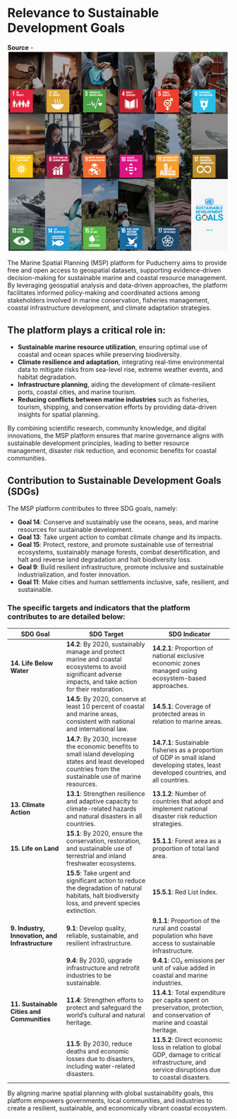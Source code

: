 # Relevance to Sustainable Development Goals

**Source** - ![DGP Goals](dpg_goals.png)  

The Marine Spatial Planning (MSP) platform for Puducherry aims to provide free and open access to geospatial datasets, supporting evidence-driven decision-making for sustainable marine and coastal resource management. By leveraging geospatial analysis and data-driven approaches, the platform facilitates informed policy-making and coordinated actions among stakeholders involved in marine conservation, fisheries management, coastal infrastructure development, and climate adaptation strategies.

## The platform plays a critical role in:

- **Sustainable marine resource utilization**, ensuring optimal use of coastal and ocean spaces while preserving biodiversity.
- **Climate resilience and adaptation**, integrating real-time environmental data to mitigate risks from sea-level rise, extreme weather events, and habitat degradation.
- **Infrastructure planning**, aiding the development of climate-resilient ports, coastal cities, and marine tourism.
- **Reducing conflicts between marine industries** such as fisheries, tourism, shipping, and conservation efforts by providing data-driven insights for spatial planning.

By combining scientific research, community knowledge, and digital innovations, the MSP platform ensures that marine governance aligns with sustainable development principles, leading to better resource management, disaster risk reduction, and economic benefits for coastal communities.

## Contribution to Sustainable Development Goals (SDGs)

The MSP platform contributes to three SDG goals, namely:

- **Goal 14**: Conserve and sustainably use the oceans, seas, and marine resources for sustainable development.
- **Goal 13**: Take urgent action to combat climate change and its impacts.
- **Goal 15**: Protect, restore, and promote sustainable use of terrestrial ecosystems, sustainably manage forests, combat desertification, and halt and reverse land degradation and halt biodiversity loss.
- **Goal 9**: Build resilient infrastructure, promote inclusive and sustainable industrialization, and foster innovation.
- **Goal 11**: Make cities and human settlements inclusive, safe, resilient, and sustainable.

### The specific targets and indicators that the platform contributes to are detailed below:

| **SDG Goal**               | **SDG Target**                                                                                                                                                  | **SDG Indicator**                                                                                                     |
|---------------------------|----------------------------------------------------------------------------------------------------------------------------------------------------------------|----------------------------------------------------------------------------------------------------------------------|
| **14. Life Below Water**  | **14.2**: By 2020, sustainably manage and protect marine and coastal ecosystems to avoid significant adverse impacts, and take action for their restoration.  | **14.2.1**: Proportion of national exclusive economic zones managed using ecosystem-based approaches.               |
|                           | **14.5**: By 2020, conserve at least 10 percent of coastal and marine areas, consistent with national and international law.                                    | **14.5.1**: Coverage of protected areas in relation to marine areas.                                                 |
|                           | **14.7**: By 2030, increase the economic benefits to small island developing states and least developed countries from the sustainable use of marine resources. | **14.7.1**: Sustainable fisheries as a proportion of GDP in small island developing states, least developed countries, and all countries. |
| **13. Climate Action**    | **13.1**: Strengthen resilience and adaptive capacity to climate-related hazards and natural disasters in all countries.                                       | **13.1.2**: Number of countries that adopt and implement national disaster risk reduction strategies.                 |
| **15. Life on Land**      | **15.1**: By 2020, ensure the conservation, restoration, and sustainable use of terrestrial and inland freshwater ecosystems.                                   | **15.1.1**: Forest area as a proportion of total land area.                                                           |
|                           | **15.5**: Take urgent and significant action to reduce the degradation of natural habitats, halt biodiversity loss, and prevent species extinction.           | **15.5.1**: Red List Index.                                                                                          |
| **9. Industry, Innovation, and Infrastructure** | **9.1**: Develop quality, reliable, sustainable, and resilient infrastructure.                                        | **9.1.1**: Proportion of the rural and coastal population who have access to sustainable infrastructure.             |
|                           | **9.4**: By 2030, upgrade infrastructure and retrofit industries to be sustainable.                                        | **9.4.1**: CO₂ emissions per unit of value added in coastal and marine industries.                                   |
| **11. Sustainable Cities and Communities** | **11.4**: Strengthen efforts to protect and safeguard the world’s cultural and natural heritage.                     | **11.4.1**: Total expenditure per capita spent on preservation, protection, and conservation of marine and coastal heritage. |
|                           | **11.5**: By 2030, reduce deaths and economic losses due to disasters, including water-related disasters.                     | **11.5.2**: Direct economic loss in relation to global GDP, damage to critical infrastructure, and service disruptions due to coastal disasters. |

By aligning marine spatial planning with global sustainability goals, this platform empowers governments, local communities, and industries to create a resilient, sustainable, and economically vibrant coastal ecosystem.

